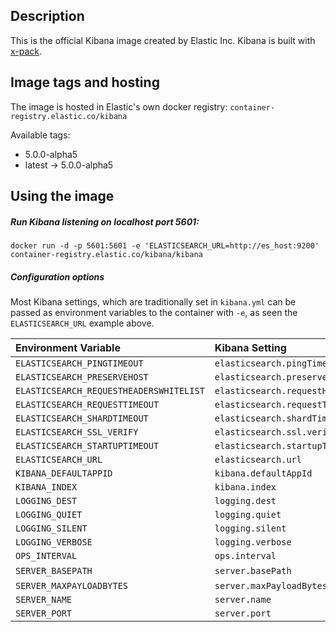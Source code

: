 ## Description

This is the official Kibana image created by Elastic Inc.
Kibana is built with [x-pack](https://www.elastic.co/guide/en/x-pack/current/index.html).

## Image tags and hosting

The image is hosted in Elastic's own docker registry: `container-registry.elastic.co/kibana`

Available tags:

- 5.0.0-alpha5
- latest -> 5.0.0-alpha5

## Using the image

##### Run Kibana listening on localhost port 5601:

``` shell
docker run -d -p 5601:5601 -e 'ELASTICSEARCH_URL=http://es_host:9200' container-registry.elastic.co/kibana/kibana
```

##### Configuration options

Most Kibana settings, which are traditionally set in `kibana.yml` can be passed
as environment variables to the container with `-e`, as seen the `ELASTICSEARCH_URL`
example above.

<!--- Generate this table with ./bin/kibana-conf-to-dockerfile kibana.yml -->
|Environment Variable|Kibana Setting|Default Value|
|:-------------------|:-------------|:------------|
| `ELASTICSEARCH_PINGTIMEOUT` | `elasticsearch.pingTimeout` | `1500` |
| `ELASTICSEARCH_PRESERVEHOST` | `elasticsearch.preserveHost` | `True` |
| `ELASTICSEARCH_REQUESTHEADERSWHITELIST` | `elasticsearch.requestHeadersWhitelist` | `['authorization']` |
| `ELASTICSEARCH_REQUESTTIMEOUT` | `elasticsearch.requestTimeout` | `30000` |
| `ELASTICSEARCH_SHARDTIMEOUT` | `elasticsearch.shardTimeout` | `0` |
| `ELASTICSEARCH_SSL_VERIFY` | `elasticsearch.ssl.verify` | `True` |
| `ELASTICSEARCH_STARTUPTIMEOUT` | `elasticsearch.startupTimeout` | `5000` |
| `ELASTICSEARCH_URL` | `elasticsearch.url` | `http://localhost:9200` |
| `KIBANA_DEFAULTAPPID` | `kibana.defaultAppId` | `discover` |
| `KIBANA_INDEX` | `kibana.index` | `.kibana` |
| `LOGGING_DEST` | `logging.dest` | `stdout` |
| `LOGGING_QUIET` | `logging.quiet` | `False` |
| `LOGGING_SILENT` | `logging.silent` | `False` |
| `LOGGING_VERBOSE` | `logging.verbose` | `False` |
| `OPS_INTERVAL` | `ops.interval` | `5000` |
| `SERVER_BASEPATH` | `server.basePath` | _Null_ |
| `SERVER_MAXPAYLOADBYTES` | `server.maxPayloadBytes` | `1048576` |
| `SERVER_NAME` | `server.name` | `kibana` |
| `SERVER_PORT` | `server.port` | `5601` |
